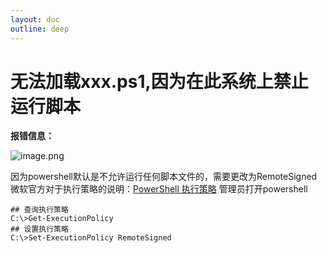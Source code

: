 ```yaml
---
layout: doc
outline: deep
---
```


# 无法加载xxx.ps1,因为在此系统上禁止运行脚本

**报错信息：**

![image.png](/python/load-xxx-ps1.png)

因为powershell默认是不允许运行任何脚本文件的，需要更改为RemoteSigned
微软官方对于执行策略的说明：[PowerShell 执行策略](https://learn.microsoft.com/zh-cn/powershell/module/microsoft.powershell.core/about/about_execution_policies?view=powershell-7.4)
管理员打开powershell

```shell
## 查询执行策略
C:\>Get-ExecutionPolicy
## 设置执行策略
C:\>Set-ExecutionPolicy RemoteSigned
```
